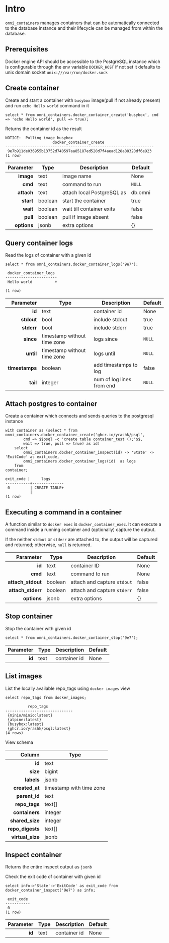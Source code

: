 # Intro

`omni_containers` manages containers that can be automatically connected to the database instance and their lifecycle can be managed from within
the database.

## Prerequisites
Docker engine API should be accessible to the PostgreSQL instance which is configurable through the env variable `DOCKER_HOST` if not set it defaults to unix domain socket `unix:///var/run/docker.sock`

## Create container
Create and start a container with `busybox` image(pull if not already present) and run `echo Hello world` command in it

```postgresql
select * from omni_containers.docker_container_create('busybox', cmd => 'echo Hello world', pull => true);
```

Returns the container id as the result
```psql
NOTICE:  Pulling image busybox
                     docker_container_create                      
------------------------------------------------------------------
 9e7b911de036955b13752d740597aa85187ed520d7f4aead128a88328df6e923
(1 row)
```

|        Parameter | Type                   | Description                      | Default     |
|-----------------:|------------------------|----------------------------------|-------------|
|        **image** | text                   | image name                       | None        | 
|          **cmd** | text                   | command to run                   | `NULL`      | 
|       **attach** | text                   | attach local PostgreSQL as       | db.omni     | 
|        **start** | boolean                | start the container              | true        |
|         **wait** | boolean                | wait till container exits        | false       |
|         **pull** | boolean                | pull if image absent             | false       |
|      **options** | jsonb                  | extra options                    | {}          |


## Query container logs
Read the logs of container with a given id
```postgresql
select * from omni_containers.docker_container_logs('9e7');
```
```psql
 docker_container_logs 
-----------------------
 Hello world          +
 
(1 row)
```

|        Parameter | Type                        | Description               | Default     |
|-----------------:|-----------------------------|---------------------------|-------------|
|        **id**    | text                        | container id              | None        | 
|       **stdout** | bool                        | include stdout            | true        | 
|       **stderr** | bool                        | include stderr            | true        | 
|        **since** | timestamp without time zone | logs since                | `NULL`      |
|        **until** | timestamp without time zone | logs until                | `NULL`      |
|   **timestamps** | boolean                     | add timestamps to log     | false       |
|         **tail** | integer                     | num of log lines from end | `NULL`      |

## Attach postgres to container
Create a container which connects and sends queries to the postgresql instance

```postgresql
with container as (select * from omni_containers.docker_container_create('ghcr.io/yrashk/psql',
        cmd => $$psql -c 'create table container_test ();'$$,
        wait => true, pull => true) as id)
    select
        omni_containers.docker_container_inspect(id) -> 'State' -> 'ExitCode' as exit_code,
        omni_containers.docker_container_logs(id)  as logs
    from
container;
```

```psql
exit_code |     logs     
-----------+--------------
 0         | CREATE TABLE+
           | 
(1 row)
```

## Executing a command in a container

A function similar to `docker exec` is `docker_container_exec`. It can execute a command inside a running
container and (optionally) capture the output.

If the neither `stdout` or `stderr` are attached to, the output will be captured and returned; otherwise, `null` is
returned.

|         Parameter | Type    | Description                 | Default |
|------------------:|---------|-----------------------------|---------|
|            **id** | text    | container ID                | None    |
|           **cmd** | text    | command to run              | None    |
| **attach_stdout** | boolean | attach and capture `stdout` | false   |
| **attach_stderr** | boolean | attach and capture `stderr` | false   |
|       **options** | jsonb   | extra options               | {}      |

## Stop container
Stop the container with given id
```postgresql
select * from omni_containers.docker_container_stop('9e7');
```

|        Parameter | Type                        | Description               | Default     |
|-----------------:|-----------------------------|---------------------------|-------------|
|        **id**    | text                        | container id              | None        | 

## List images
List the locally available repo_tags using `docker images` view
```postgresql
select repo_tags from docker_images;
```
```psql
          repo_tags           
------------------------------
 {minio/minio:latest}
 {alpine:latest}
 {busybox:latest}
 {ghcr.io/yrashk/psql:latest}
(4 rows)
```

View schema

|           Column | Type                     |
|-----------------:|--------------------------|
| **id**           | text                     |
| **size**         | bigint                   |
| **labels**       | jsonb                    |
| **created_at**   | timestamp with time zone |
| **parent_id**    | text                     |
| **repo_tags**    | text[]                   |
| **containers**   | integer                  |
| **shared_size**  | integer                  |
| **repo_digests** | text[]                   |
| **virtual_size** | jsonb                    |


## Inspect container
Returns the entire inspect output as `jsonb`

Check the exit code of container with given id
```postgresql
select info->'State'->'ExitCode' as exit_code from docker_container_inspect('9e7') as info;
```
```psql
 exit_code 
-----------
 0
(1 row)
```

|        Parameter | Type                        | Description               | Default     |
|-----------------:|-----------------------------|---------------------------|-------------|
|        **id**    | text                        | container id              | None        | 